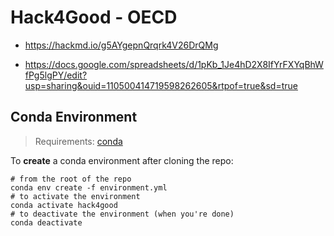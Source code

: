# Hack4Good - OECD

* https://hackmd.io/g5AYgepnQrqrk4V26DrQMg

* https://docs.google.com/spreadsheets/d/1pKb_1Je4hD2X8IfYrFXYqBhWfPg5lgPY/edit?usp=sharing&ouid=110500414719598262605&rtpof=true&sd=true

## Conda Environment

> Requirements: [conda](https://conda.io/projects/conda/en/latest/user-guide/install/index.html)

To **create** a conda environment after cloning the repo:
```
# from the root of the repo
conda env create -f environment.yml
# to activate the environment
conda activate hack4good
# to deactivate the environment (when you're done)
conda deactivate
```